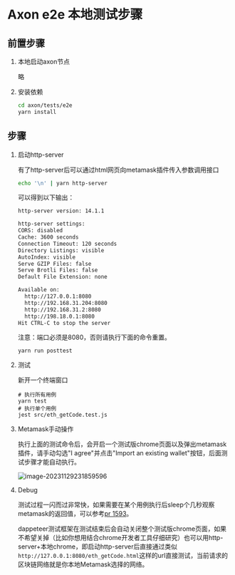 # Axon e2e 本地测试步骤

## 前置步骤

1. 本地启动axon节点

   略

2. 安装依赖

   ```bash
   cd axon/tests/e2e
   yarn install
   ```

## 步骤

1. 启动http-server

   有了http-server后可以通过html网页向metamask插件传入参数调用接口
   ```bash
   echo '\n' | yarn http-server
   ```

   可以得到以下输出：
    ```bash
    http-server version: 14.1.1
    
    http-server settings: 
    CORS: disabled
    Cache: 3600 seconds
    Connection Timeout: 120 seconds
    Directory Listings: visible
    AutoIndex: visible
    Serve GZIP Files: false
    Serve Brotli Files: false
    Default File Extension: none
    
    Available on:
      http://127.0.0.1:8080
      http://192.168.31.204:8080
      http://192.168.31.2:8080
      http://198.18.0.1:8080
    Hit CTRL-C to stop the server
    ```

   注意：端口必须是8080，否则请执行下面的命令重置。
   
   ```
   yarn run posttest
   ```

2. 测试

   新开一个终端窗口

   ```
   # 执行所有用例
   yarn test
   # 执行单个用例
   jest src/eth_getCode.test.js
   ```

3. Metamask手动操作

   执行上面的测试命令后，会开启一个测试版chrome页面以及弹出metamask插件，请手动勾选"I agree"并点击"Import an existing wallet"按钮，后面测试步骤才能自动执行。

   ![image-20231129231859596](https://typora-1304641378.cos.ap-shanghai.myqcloud.com/images/image-20231129231859596.png)



4. Debug

   测试过程一闪而过非常快，如果需要在某个用例执行后sleep个几秒观察metamask的返回值，可以参考[pr 1593](https://github.com/axonweb3/axon/pull/1593/files)。
   
   dappeteer测试框架在测试结束后会自动关闭整个测试版chrome页面，如果不希望关掉（比如你想用结合chrome开发者工具仔细研究）也可以用http-server+本地chrome，即启动http-server后直接通过类似`http://127.0.0.1:8080/eth_getCode.html`这样的url直接测试，当前请求的区块链网络就是你本地Metamask选择的网络。

